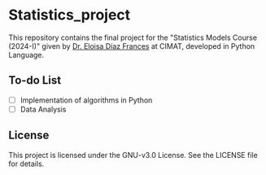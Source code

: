 # Statistics_project

This repository contains the final project for the "Statistics Models Course (2024-I)" given by [Dr. Eloisa Díaz Frances](https://scholar.google.com/citations?user=1OSA4VoAAAAJ&hl=en) at CIMAT, developed in Python Language.

## To-do List
- [ ]   Implementation of algorithms in Python
- [ ]   Data Analysis

## License
This project is licensed under the GNU-v3.0 License. See the LICENSE file for details.

